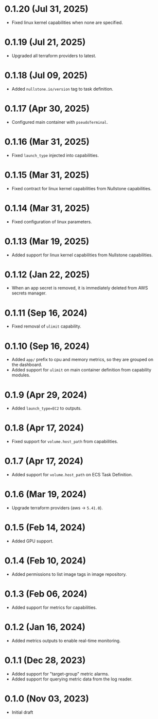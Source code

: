 # 0.1.20 (Jul 31, 2025)
* Fixed linux kernel capabilities when none are specified.

# 0.1.19 (Jul 21, 2025)
* Upgraded all terraform providers to latest.

# 0.1.18 (Jul 09, 2025)
* Added `nullstone.io/version` tag to task definition.

# 0.1.17 (Apr 30, 2025)
* Configured main container with `pseudoTerminal`.

# 0.1.16 (Mar 31, 2025)
* Fixed `launch_type` injected into capabilities.

# 0.1.15 (Mar 31, 2025)
* Fixed contract for linux kernel capabilities from Nullstone capabilities.

# 0.1.14 (Mar 31, 2025)
* Fixed configuration of linux parameters.

# 0.1.13 (Mar 19, 2025)
* Added support for linux kernel capabilities from Nullstone capabilities.

# 0.1.12 (Jan 22, 2025)
* When an app secret is removed, it is immediately deleted from AWS secrets manager.

# 0.1.11 (Sep 16, 2024)
* Fixed removal of `ulimit` capability.

# 0.1.10 (Sep 16, 2024)
* Added `app/` prefix to cpu and memory metrics, so they are grouped on the dashboard.
* Added support for `ulimit` on main container definition from capability modules.

# 0.1.9 (Apr 29, 2024)
* Added `launch_type=EC2` to outputs.

# 0.1.8 (Apr 17, 2024)
* Fixed support for `volume.host_path` from capabilities.

# 0.1.7 (Apr 17, 2024)
* Added support for `volume.host_path` on ECS Task Definition.

# 0.1.6 (Mar 19, 2024)
* Upgrade terraform providers (aws -> `5.41.0`).

# 0.1.5 (Feb 14, 2024)
* Added GPU support.

# 0.1.4 (Feb 10, 2024)
* Added permissions to list image tags in image repository.

# 0.1.3 (Feb 06, 2024)
* Added support for metrics for capabilities.

# 0.1.2 (Jan 16, 2024)
* Added metrics outputs to enable real-time monitoring.

# 0.1.1 (Dec 28, 2023)
* Added support for "target-group" metric alarms.
* Added support for querying metric data from the log reader.

# 0.1.0 (Nov 03, 2023)
* Initial draft
